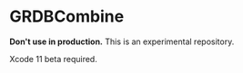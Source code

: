 GRDBCombine
===========

**Don't use in production.** This is an experimental repository.

Xcode 11 beta required.
